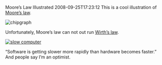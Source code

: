 Moore’s Law Illustrated
2008-09-25T17:23:12
This is a cool illustration of [Moore’s law](http://en.wikipedia.org/wiki/Moore%27s_law).

![chipgraph](/cdn/images/blog/MooresLawIllustrated_BC34/chipgraph.png)

Unfortunately, Moore’s law can not out run [Wirth’s law](http://en.wikipedia.org/wiki/Wirth%27s_law).

[![slow computer](/cdn/images/blog/MooresLawIllustrated_BC34/slowcomp_thumb.jpg)](/cdn/images/blog/MooresLawIllustrated_BC34/slowcomp.jpg)

“Software is getting slower more rapidly than hardware becomes faster.” And people say I’m an optimist.
